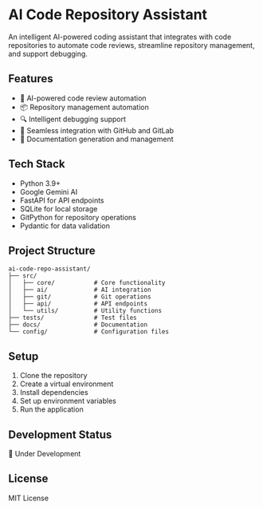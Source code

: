 # AI Code Repository Assistant

An intelligent AI-powered coding assistant that integrates with code repositories to automate code reviews, streamline repository management, and support debugging.

## Features

- 🤖 AI-powered code review automation
- 📦 Repository management automation
- 🔍 Intelligent debugging support
- 🔄 Seamless integration with GitHub and GitLab
- 📝 Documentation generation and management

## Tech Stack

- Python 3.9+
- Google Gemini AI
- FastAPI for API endpoints
- SQLite for local storage
- GitPython for repository operations
- Pydantic for data validation

## Project Structure

```
ai-code-repo-assistant/
├── src/
│   ├── core/           # Core functionality
│   ├── ai/             # AI integration
│   ├── git/            # Git operations
│   ├── api/            # API endpoints
│   └── utils/          # Utility functions
├── tests/              # Test files
├── docs/               # Documentation
└── config/             # Configuration files
```

## Setup

1. Clone the repository
2. Create a virtual environment
3. Install dependencies
4. Set up environment variables
5. Run the application

## Development Status

🚧 Under Development

## License

MIT License 